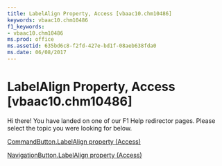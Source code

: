```yaml
---
title: LabelAlign Property, Access [vbaac10.chm10486]
keywords: vbaac10.chm10486
f1_keywords:
- vbaac10.chm10486
ms.prod: office
ms.assetid: 635bd6c8-f2fd-427e-bd1f-08aeb638fda0
ms.date: 06/08/2017
---
```



# LabelAlign Property, Access [vbaac10.chm10486]

Hi there! You have landed on one of our F1 Help redirector pages. Please select the topic you were looking for below.

[CommandButton.LabelAlign property (Access)](http://msdn.microsoft.com/library/a586c545-c1b1-ff31-5213-5a3cd055a2b6%28Office.15%29.aspx)

[NavigationButton.LabelAlign property (Access)](http://msdn.microsoft.com/library/d6562f66-5b9a-1f91-e140-b84a57ea5ff9%28Office.15%29.aspx)


